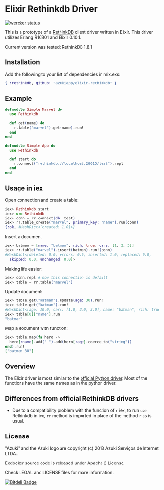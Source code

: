 # Elixir Rethinkdb Driver

[![wercker status](https://app.wercker.com/status/da850bfed71ba8671f1ce69bd125184f/m "wercker status")](https://app.wercker.com/project/bykey/da850bfed71ba8671f1ce69bd125184f)

This is a prototype of a [RethinkDB](http://www.rethinkdb.com) client driver written in Elixir.
This driver utilizes Erlang R16B01 and Elixir 0.10.1.

Current version was tested: RethinkDB 1.8.1

## Installation

Add the following to your list of dependencies in mix.exs:

```elixir
{ :rethinkdb, github: "azukiapp/elixir-rethinkdb" }
```

## Example

```elixir
defmodule Simple.Marvel do
  use Rethinkdb

  def get(name) do
    r.table("marvel").get(name).run!
  end
end

defmodule Simple.App do
  use Rethinkdb

  def start do
    r.connect("rethinkdb://localhost:28015/test").repl
  end
end
```

## Usage in iex

Open connection and create a table:

```elixir
iex> Rethinkdb.start
iex> use Rethinkdb
iex> conn = rr.connect(db: test)
iex> rr.table_create("marvel", primary_key: "name").run(conn)
{:ok, #HashDict<[created: 1.0]>}
```

Insert a document
```elixir
iex> batman = [name: "batman", rich: true, cars: [1, 2, 3]]
iex> rr.table("marvel").insert(batman).run!(conn)
#HashDict<[deleted: 0.0, errors: 0.0, inserted: 1.0, replaced: 0.0,
  skipped: 0.0, unchanged: 0.0]>
```

Making life easier:
```elixir
iex> conn.repl # now this connection is default
iex> table = rr.table("marvel")
```

Update document:
```elixir
iex> table.get("batman").update(age: 30).run!
iex> table.get("batman").run!
#HashDict<[age: 30.0, cars: [1.0, 2.0, 3.0], name: "batman", rich: true]>
iex> table[0]["name"].run!
"batman"
```

Map a document with function:
```elixir
iex> table.map(fn hero ->
  hero[:name].add(" ").add(hero[:age].coerce_to("string"))
end).run!
["batman 30"]
```

## Overview

The Elixir driver is most similar to the [official Python driver](http://www.rethinkdb.com/api/#py).
Most of the functions have the same names as in the python driver.

## Differences from official RethinkDB drivers

* Due to a compatibility problem with the function of `r` iex, to run `use` Rethinkdb in iex,
`rr` method is imported in place of the method `r` as is usual.

## License

"Azuki" and the Azuki logo are copyright (c) 2013 Azuki Serviços de Internet LTDA..

Exdocker source code is released under Apache 2 License.

Check LEGAL and LICENSE files for more information.


[![Bitdeli Badge](https://d2weczhvl823v0.cloudfront.net/azukiapp/elixir-rethinkdb/trend.png)](https://bitdeli.com/free "Bitdeli Badge")


